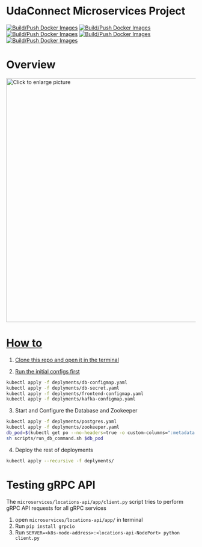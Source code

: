 # UdaConnect Microservices Project

[![Build/Push Docker Images](https://github.com/Badrmoh/kafka-prod-cons-demo/actions/workflows/docker.yml/badge.svg)](https://github.com/Badrmoh/kafka-prod-cons-demo/actions/workflows/frontend-docker.yaml)
[![Build/Push Docker Images](https://github.com/Badrmoh/kafka-prod-cons-demo/actions/workflows/docker.yml/badge.svg)](https://github.com/Badrmoh/kafka-prod-cons-demo/actions/workflows/ingest-consumer-docker.yaml)
[![Build/Push Docker Images](https://github.com/Badrmoh/kafka-prod-cons-demo/actions/workflows/docker.yml/badge.svg)](https://github.com/Badrmoh/kafka-prod-cons-demo/actions/workflows/locations-api-docker.yaml)
[![Build/Push Docker Images](https://github.com/Badrmoh/kafka-prod-cons-demo/actions/workflows/docker.yml/badge.svg)](https://github.com/Badrmoh/kafka-prod-cons-demo/actions/workflows/persons-api-docker.yaml)
[![Build/Push Docker Images](https://github.com/Badrmoh/kafka-prod-cons-demo/actions/workflows/docker.yml/badge.svg)](https://github.com/Badrmoh/kafka-prod-cons-demo/actions/workflows/postgres-postgis-docker.yaml)

# Overview
<a href="https://drive.google.com/uc?export=view&id=1H1Gr_h5yJ9WabgP9QEm33HLSYTm1UY6Z"><img src="https://drive.google.com/uc?export=view&id=1H1Gr_h5yJ9WabgP9QEm33HLSYTm1UY6Z" style="width: 650px; max-width: 100%; height: auto" title="Click to enlarge picture" />

# How to
1. Clone this repo and open it in the terminal

2. Run the initial configs first

```bash
kubectl apply -f deplyments/db-configmap.yaml
kubectl apply -f deplyments/db-secret.yaml
kubectl apply -f deplyments/frontend-configmap.yaml
kubectl apply -f deplyments/kafka-configmap.yaml
```

3. Start and Configure the Database and Zookeeper

```bash
kubectl apply -f deplyments/postgres.yaml
kubectl apply -f deplyments/zookeeper.yaml
db_pod=$(kubectl get po --no-headers=true -o custom-columns=":metadata.name" | grep postgres  | tr -d '\n')
sh scripts/run_db_command.sh $db_pod
```

4. Deploy the rest of deployments
```bash
kubectl apply --recursive -f deplyments/
```

# Testing gRPC API
The `microservices/locations-api/app/client.py` script tries to perform gRPC API requests for all gRPC services
1. open `microservices/locations-api/app/` in terminal
2. Run `pip install grpcio`
3. Run `SERVER=<k8s-node-address>:<locations-api-NodePort> python client.py`
